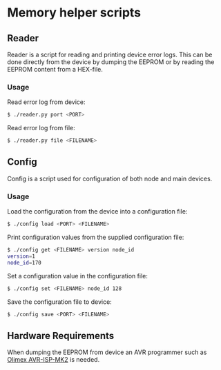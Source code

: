 # Memory helper scripts

## Reader
Reader is a script for reading and printing device error logs. This can be done
directly from the device by dumping the EEPROM or by reading the EEPROM content
from a HEX-file.

### Usage
Read error log from device:
```bash
$ ./reader.py port <PORT>
```

Read error log from file:
```bash
$ ./reader.py file <FILENAME>
```

## Config
Config is a script used for configuration of both node and main devices.

### Usage
Load the configuration from the device into a configuration file:
```bash
$ ./config load <PORT> <FILENAME>
```

Print configuration values from the supplied configuration file:
```bash
$ ./config get <FILENAME> version node_id
version=1
node_id=170
```

Set a configuration value in the configuration file:
```bash
$ ./config set <FILENAME> node_id 128
```

Save the configuration file to device:
```bash
$ ./config save <PORT> <FILENAME>
```

## Hardware Requirements
When dumping the EEPROM from device an AVR programmer such as
[Olimex AVR-ISP-MK2](https://www.olimex.com/Products/AVR/Programmers/AVR-ISP-MK2/open-source-hardware)
is needed.
